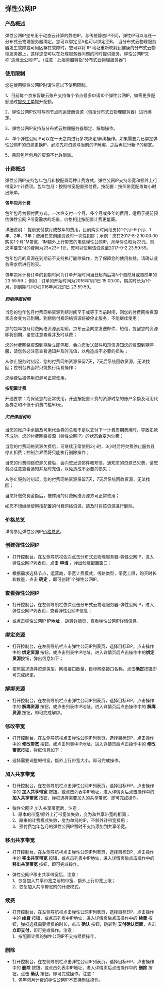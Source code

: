 ## 弹性公网IP

### 产品概述

弹性公网IP是专用于动态云计算的静态IP。与传统静态IP不同，弹性IP可以与任一分布式云物理服务器绑定，您可以绑定至A也可以绑定至B。 当分布式云物理服务器发生故障或可用区存在故障时，您可以将 IP 地址重新映射到健康的分布式云物理服务器上，这样您便可以在处理服务器问题的同时提供服务，弹性公网IP又称“边缘云公网IP”。（注意：此服务器特指“分布式云物理服务器”）

### 使用限制

您在使用弹性公网IP时请注意以下使用限制。

1、目前每个京东智联云账户支持每个节点最多申请10个弹性公网IP，如需更多配额通过[提交工单](https://ticket.jdcloud.com/applyorder/submit)提升配额。<br/>

2、弹性公网IP仅可与同节点同运营商资源（包括分布式云物理服务器）进行绑定。<br/>

3、弹性公网IP支持与分布式云物理服务器绑定、解绑操作。<br/>

4、单个弹性公网IP可以在一天之内进行多次绑定/解绑操作。如果需要为已绑定弹性公网IP的资源更换IP，必须先将资源与当前的IP解绑，之后再进行新IP的绑定。<br/>

5、目前包年包月的资源不允许删除。<br/>

### 计费概述

弹性公网IP支持包年包月和按配置两种计费方式，弹性公网IP支持带宽和额外上行带宽2个计费项。包年包月：按照带宽配置预付费。按配置：按照带宽配置每小时出账单。

**包年包月计费**

包年包月为预付费方式，一次性支付一个月、多个月或多年的费用，适用于提前预估弹性公网IP带宽需求的场景，价格相比按配置计费更低廉。

详细说明：
提前支付数月或数年的费用，目前购买时间段支持1个月~9个月、1年、2年、3年；费用在您创建资源时一次性扣除；示例：您在2017-8-2 10:00:00购买1个月1M带宽、1M额外上行带宽的电信弹性公网IP，月单价总和为23元，则您需要支付的费用为23=23* 1元，您可以使用该资源至2017-9-2 23:59:59。

包年包月的资源在到期前不支持执行删除操作，为了保障您的使用权益，请确认业务需求后进行购买。

包年包月计费订单的到期时间为订单开始时间当日起向后第N个自然月或自然年的23:59:59； 例如：订单的开始时间为2016年1月1日 15:00:00，购买时长为1个月，则到期时间为2016年月2日1日 23:59:59。

##### 到期停服说明

当您的包年包月付费网络资源到期时间早于或等于当前时间，则您的付费网络资源状态会变为已到期。到期后付费网络资源将被停止服务，不能继续使用；

您的包年包月付费网络资源到期前，京东云会向您发送邮件、短信，提醒您的资源即将到期，请您注意查看并及时续费；

您的付费网络资源到期后立即停服，会向您发送邮件和短信通知您的资源到期停服，请您务必注意查看通知并及时充值，以免造成不必要的损失；

从停止服务时刻起，您的付费网络资源保留7天，7天后系统回收资源，无法找回；控制台界面将只能执行续费操作；

您续费后被停用资源可正常使用。

**按配置计费**

开通要求：为保证您的正常使用，开通按配置计费的资源时您的账户余额及可用代金券之和不低于消费门槛50元。

##### 欠费停服说明

当您的账户中余额及可用代金券的总和不足以支付下一计费周期费用时，导致扣款不成功，您的付费网络资源（弹性公网IP）的状态会变为欠费；

当您的付费网络资源欠费后，可继续正常使用3小时，3小时后将欠费停止服务且停止扣费；控制台界面将只能执行删除操作；

当您的付费网络资源欠费后，会向您发送邮件和短信，通知您的资源已欠费，请您务必注意查看通知并及时充值，以免造成不必要的损失；

从停止服务时刻起，您的付费网络资源保留7天，7天后系统回收资源，无法找回；

当您补缴欠费金额后，被停用的付费网络资源方可正常使用；

如您不想继续使用按配置的付费网络资源，请及时将该资源进行删除。

### 价格总览

详情参见弹性公网IP[价格总览](../../Pricing/Price-Overview.md)。

### 创建弹性公网IP

- 打开控制台，在左侧导航栏依次点击分布式云物理服务器-弹性公网IP，进入弹性公网IP列表页，点击 **申请** ，弹出创建配置窗口；<br/>

- 根据需求选择节点，运营商，带宽计费模式，线路类型，带宽上限，购买时长和数量，点击 **确定** ，即可创建1个弹性公网IP。<br/>

### 查看弹性公网IP

- 打开控制台，在左侧导航栏依次点击分布式云物理服务器-弹性公网IP，进入弹性公网IP列表页，查看弹性公网IP信息；<br/>

- 或点击弹性公网IP **IP地址** ，跳转详情页，查看弹性公网IP详情信息。<br/>


### 绑定资源

- 打开控制台，在左侧导航栏点击弹性公网IP列表页，选择目标EIP，点击操作中的 **绑定资源** 按钮，或点击列表中IP地址，进入详情页后点击操作中的**绑定资源**按钮，弹出信息如下；<br/>

- 按照需求选择资源类型，网络接口数量，目标网络接口名称，点击**确定**按钮即可完成绑定。

### 解绑资源

- 打开控制台，在左侧导航栏点击弹性公网IP列表页，选择目标EIP，点击操作中的 **解绑资源** 按钮，或点击列表中IP地址，进入详情页后点击操作中的 **解绑资源** 按钮，即可完成解绑。<br/>

### 修改带宽

- 打开控制台，在左侧导航栏点击弹性公网IP列表页，选择目标EIP，点击操作中的 **修改带宽** 按钮，或点击列表中IP地址，进入详情页后点击操作中的 **修改带宽**按钮，弹框信息如下：<br/>

- 选择需要调整的带宽，额外上行带宽大小，即可完成操作。<br/>

### 加入共享带宽

- 打开控制台，在左侧导航栏点击弹性公网IP列表页，选择目标EIP，点击操作中的 **加入共享带宽** 按钮，或点击列表中IP地址，进入详情页后点击操作中的 **加入共享带宽** 按钮，弹框选择需要加入的共享带宽，即可完成操作。<br/>

- 弹性公网IP 加入共享带宽后，注意：<br/>
  1、原本的带宽/额外上行带宽值失效，变为和共享带宽的相同；<br/>
  2、原来的计费模式失效，变为单纯的IP，不额外计带宽费用；<br/>
  3、预付费包年包月的弹性公网IP暂时不支持添加到共享带宽。<br/>

### 移出共享带宽

- 打开控制台，在左侧导航栏点击弹性公网IP列表页，选择目标EIP，点击操作中的 **移出共享带宽** 按钮，或点击列表中IP地址，进入详情页后点击操作中的 **移出共享带宽** 按钮，即可完成操作。<br/>

- 弹性公网IP移出共享带宽后，注意：<br/>
  1、恢复加入共享带宽之前的带宽、额外上行带宽上限；<br/>
  2、恢复加入共享带宽前的计费模式。<br/>

### 续费

- 打开控制台，在左侧导航栏点击弹性公网IP列表页，选择目标EIP，点击操作中的 **续费** 按钮，或点击列表中IP地址，进入详情页后点击操作中的 **续费** 按钮，弹框选择需要续费的时长，点击 **确认** 按钮，跳转到 **支付确认页面**，点击 **立即支付**，即可完成操作。注意：<br/>
  1、按配置计费的弹性公网IP不支持续费操作。

### 删除

- 打开控制台，在左侧导航栏点击弹性公网IP列表页，选择目标EIP，点击操作中的 **删除** 按钮，或点击列表中IP地址，进入详情页后点击操作中的 **删除** 按钮，点击 **确认** 按钮，即可完成操作。注意：<br/>
  1、包年包月计费的弹性公网IP不支持删除操作。
